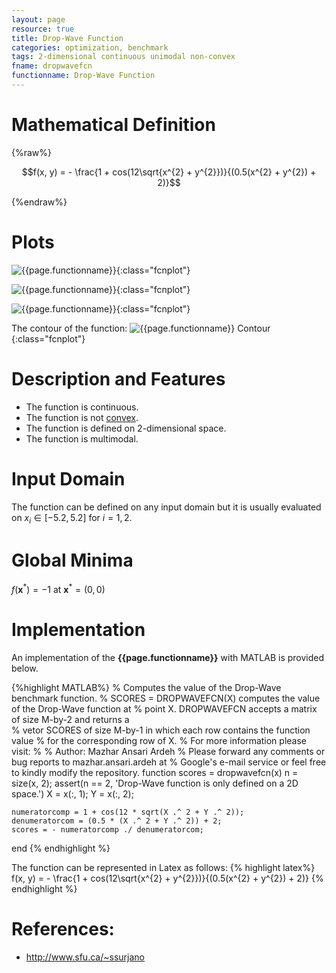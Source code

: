 ```yaml
---
layout: page
resource: true
title: Drop-Wave Function
categories: optimization, benchmark
tags: 2-dimensional continuous unimodal non-convex
fname: dropwavefcn
functionname: Drop-Wave Function
---
```


# Mathematical Definition

{%raw%}

$$f(x, y) = - \frac{1 + cos(12\sqrt{x^{2} + y^{2}})}{(0.5(x^{2} + y^{2}) + 2)}$$

{%endraw%}

# Plots
![{{page.functionname}}]({{site.baseurl}}/benchmarkfcns/plots/{{page.fname}}.png){:class="fcnplot"}

![{{page.functionname}}]({{site.baseurl}}/benchmarkfcns/plots/{{page.fname}}_2.png){:class="fcnplot"}

![{{page.functionname}}]({{site.baseurl}}/benchmarkfcns/plots/{{page.fname}}_3.png){:class="fcnplot"}

The contour of the function: 
![{{page.functionname}} Contour]({{site.baseurl}}/benchmarkfcns/plots/{{page.fname}}_contour.png){:class="fcnplot"}

# Description and Features
* The function is continuous.
* The function is not [convex](https://en.wikipedia.org/wiki/Convex_function).
* The function is defined on 2-dimensional space. 
* The function is multimodal.

# Input Domain
The function can be defined on any input domain but it is usually evaluated on $x_i \in [-5.2, 5.2]$ for $i = 1, 2$.

# Global Minima
$f(\textbf{x}^{\ast}) = -1$ at $\textbf{x}^{\ast} = (0, 0)$

# Implementation
An implementation of the **{{page.functionname}}** with MATLAB is provided below. 

{%highlight MATLAB%}
% Computes the value of the Drop-Wave benchmark function.
% SCORES = DROPWAVEFCN(X) computes the value of the Drop-Wave function at 
% point X. DROPWAVEFCN accepts a matrix of size M-by-2 and returns a  
% vetor SCORES of size M-by-1 in which each row contains the function value 
% for the corresponding row of X.
% For more information please visit: 
% 
% Author: Mazhar Ansari Ardeh
% Please forward any comments or bug reports to mazhar.ansari.ardeh at
% Google's e-mail service or feel free to kindly modify the repository.
function scores = dropwavefcn(x)
    n = size(x, 2);
    assert(n == 2, 'Drop-Wave function is only defined on a 2D space.')
    X = x(:, 1);
    Y = x(:, 2);
    
    numeratorcomp = 1 + cos(12 * sqrt(X .^ 2 + Y .^ 2));
    denumeratorcom = (0.5 * (X .^ 2 + Y .^ 2)) + 2;
    scores = - numeratorcomp ./ denumeratorcom;
end
{% endhighlight %}

The function can be represented in Latex as follows:
{% highlight latex%}
f(x, y) = - \frac{1 + cos(12\sqrt{x^{2} + y^{2}})}{(0.5(x^{2} + y^{2}) + 2)}
{% endhighlight %}

# References:
* http://www.sfu.ca/~ssurjano
